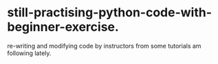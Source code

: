 # still-practising-python-code-with-beginner-exercise.
re-writing and modifying code by instructors from some tutorials am following lately.

